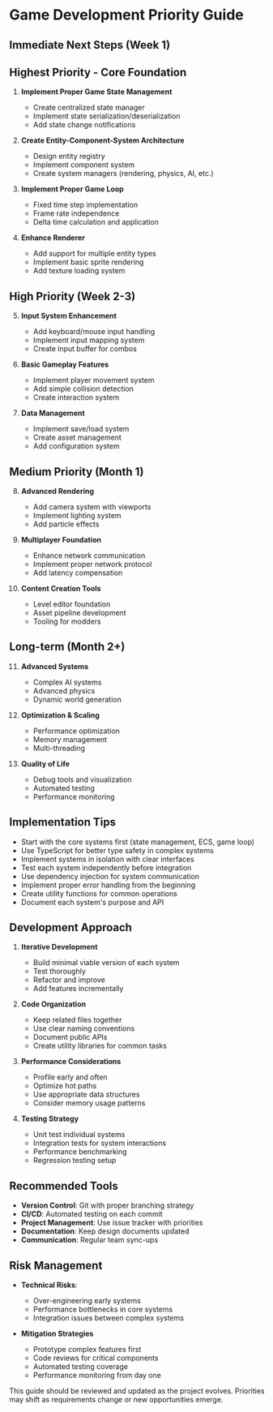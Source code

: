 # Game Development Priority Guide

## Immediate Next Steps (Week 1)

## Highest Priority - Core Foundation
1. **Implement Proper Game State Management**
   - Create centralized state manager
   - Implement state serialization/deserialization
   - Add state change notifications

2. **Create Entity-Component-System Architecture**
   - Design entity registry
   - Implement component system
   - Create system managers (rendering, physics, AI, etc.)

3. **Implement Proper Game Loop**
   - Fixed time step implementation
   - Frame rate independence
   - Delta time calculation and application

4. **Enhance Renderer**
   - Add support for multiple entity types
   - Implement basic sprite rendering
   - Add texture loading system

## High Priority (Week 2-3)

5. **Input System Enhancement**
   - Add keyboard/mouse input handling
   - Implement input mapping system
   - Create input buffer for combos

6. **Basic Gameplay Features**
   - Implement player movement system
   - Add simple collision detection
   - Create interaction system

7. **Data Management**
   - Implement save/load system
   - Create asset management
   - Add configuration system

## Medium Priority (Month 1)

8. **Advanced Rendering**
   - Add camera system with viewports
   - Implement lighting system
   - Add particle effects

9. **Multiplayer Foundation**
   - Enhance network communication
   - Implement proper network protocol
   - Add latency compensation

10. **Content Creation Tools**
    - Level editor foundation
    - Asset pipeline development
    - Tooling for modders

## Long-term (Month 2+)

11. **Advanced Systems**
    - Complex AI systems
    - Advanced physics
    - Dynamic world generation

12. **Optimization & Scaling**
    - Performance optimization
    - Memory management
    - Multi-threading

13. **Quality of Life**
    - Debug tools and visualization
    - Automated testing
    - Performance monitoring

## Implementation Tips

- Start with the core systems first (state management, ECS, game loop)
- Use TypeScript for better type safety in complex systems
- Implement systems in isolation with clear interfaces
- Test each system independently before integration
- Use dependency injection for system communication
- Implement proper error handling from the beginning
- Create utility functions for common operations
- Document each system's purpose and API

## Development Approach

1. **Iterative Development**
   - Build minimal viable version of each system
   - Test thoroughly
   - Refactor and improve
   - Add features incrementally

2. **Code Organization**
   - Keep related files together
   - Use clear naming conventions
   - Document public APIs
   - Create utility libraries for common tasks

3. **Performance Considerations**
   - Profile early and often
   - Optimize hot paths
   - Use appropriate data structures
   - Consider memory usage patterns

4. **Testing Strategy**
   - Unit test individual systems
   - Integration tests for system interactions
   - Performance benchmarking
   - Regression testing setup

## Recommended Tools

- **Version Control**: Git with proper branching strategy
- **CI/CD**: Automated testing on each commit
- **Project Management**: Use issue tracker with priorities
- **Documentation**: Keep design documents updated
- **Communication**: Regular team sync-ups

## Risk Management

- **Technical Risks**: 
  - Over-engineering early systems
  - Performance bottlenecks in core systems
  - Integration issues between complex systems

- **Mitigation Strategies**
  - Prototype complex features first
  - Code reviews for critical components
  - Automated testing coverage
  - Performance monitoring from day one

This guide should be reviewed and updated as the project evolves. Priorities may shift as requirements change or new opportunities emerge.